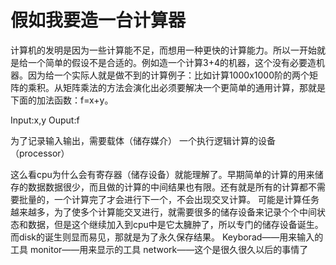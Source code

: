 # 假如我要造一台计算器
计算机的发明是因为一些计算能不足，而想用一种更快的计算能力。所以一开始就是给一个简单的假设不是合适的。例如造一个计算3+4的机器，这个没有必要造机器。因为给一个实际人就是做不到的计算例子：比如计算1000x1000阶的两个矩阵的乘积。从矩阵乘法的方法会演化出必须要解决一个更简单的通用计算，那就是下面的加法函数：f=x+y。


Input:x,y
Ouput:f

为了记录输入输出，需要载体（储存媒介）
一个执行逻辑计算的设备（processor）

这么看cpu为什么会有寄存器（储存设备）就能理解了。早期简单的计算的用来储存的数据数据很少，而且做的计算的中间结果也有限。还有就是所有的计算都不需要批量的，一个计算完了才会进行下一个，不会出现交叉计算。
可能是计算任务越来越多，为了使多个计算能交叉进行，就需要很多的储存设备来记录个个中间状态和数据，但是这个继续加入到cpu中是它太臃肿了，所以专门的储存设备诞生。
而disk的诞生则显而易见，那就是为了永久保存结果。
Keyborad——用来输入的工具
monitor——用来显示的工具
network——这个是很久很久以后的事情了